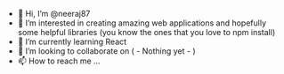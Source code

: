 - 👋 Hi, I’m @neeraj87
- 👀 I’m interested in creating amazing web applications and hopefully some helpful libraries (you know the ones that you love to npm install)
- 🌱 I’m currently learning React
- 💞️ I’m looking to collaborate on ( - Nothing yet - )
- 📫 How to reach me ...

<!---
neeraj87/neeraj87 is a ✨ special ✨ repository because its `README.md` (this file) appears on your GitHub profile.
You can click the Preview link to take a look at your changes.
--->

